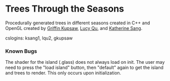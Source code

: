 # Trees Through the Seasons

Procedurally generated trees in different seasons created in C++ and OpenGL
created by [Griffin Kupsaw](https://github.com/gkupsaw), [Lucy Qu](https://github.com/lxcyqx),
and [Katherine Sang](https://github.com/artset).

cslogins: ksang1, lqu2, gkupsaw



### Known Bugs

The shader for the island (.glass) does not always load on init. The user may need
to press the "load island" button, then "default" again to get the island and trees
to render. This only occurs upon initialization.




